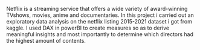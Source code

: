 Netflix is a streaming service that offers a wide variety of award-winning TVshows, movies, anime and documentaries. In this project i carried out an exploratory data analysis on the netflix listing 2015-2021 dataset i got from kaggle. I used DAX in powerBI to create measures so as to derive meaningful insights and most importantly to determine which directors had the highest amount of contents.
